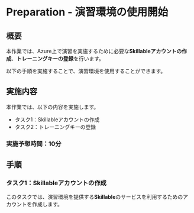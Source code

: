 # Preparation - 演習環境の使用開始

## 概要

本作業では、Azure上で演習を実施するために必要な**Skillableアカウントの作成**、**トレーニングキーの登録**を行います。

以下の手順を実施することで、演習環境を使用することができます。

## 実施内容

本作業では、以下の内容を実施します。

- タスク1：Skillableアカウントの作成
- タスク2：トレーニングキーの登録

### 実施予想時間：10分

## 手順

### タスク1：Skillableアカウントの作成

このタスクでは、演習環境を提供する**Skillable**のサービスを利用するためのアカウントを作成します。

[^]: 既にSkillableアカウントをお持ちの方は作成不要です。ご自身のアカウントでログインし、タスク2へ進んでください。

